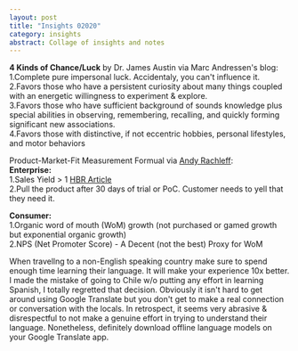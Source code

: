 ```yaml
---
layout: post
title: "Insights 02020" 
category: insights
abstract: Collage of insights and notes
---
```


**4 Kinds of Chance/Luck** by Dr. James Austin via Marc Andressen's blog:  
1.Complete pure impersonal luck. Accidentaly, you can't influence it.  
2.Favors those who have a persistent curiosity about many things coupled with an energetic willingness to experiment & explore.  
3.Favors those who have sufficient background of sounds knowledge plus special abilities in observing, remembering, recalling, and quickly forming significant new associations.  
4.Favors those with distinctive, if not eccentric hobbies, personal lifestyles, and motor behaviors  


Product-Market-Fit Measurement Formual via [Andy Rachleff](https://twitter.com/arachleff):  
**Enterprise:**  
1.Sales Yield > 1 [HBR Article](https://hbr.org/2006/07/the-sales-learning-curve)  
2.Pull the product after 30 days of trial or PoC. Customer needs to yell that they need it.  

**Consumer:**  
1.Organic word of mouth (WoM) growth (not purchased or gamed growth but exponential organic growth)  
2.NPS (Net Promoter Score) - A Decent (not the best) Proxy for WoM  


When travellng to a non-English speaking country make sure to spend enough time learning their language. It will make your experience 10x better. I made the mistake of going to Chile w/o putting any effort in learning Spanish, I totally regretted that decision. Obviously it isn't hard to get around using Google Translate but you don't get to make a real connection or conversation with the locals. In retrospect, it seems very abrasive & disrespectful to not make a genuine effort in trying to understand their language. Nonetheless, definitely download offline language models on your Google Translate app.